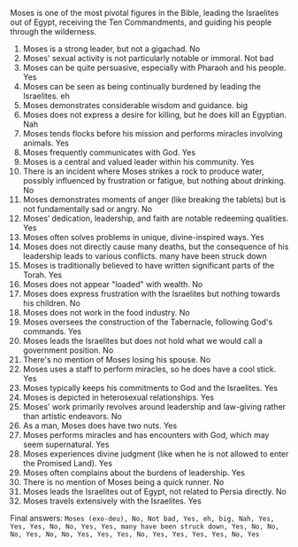 Moses is one of the most pivotal figures in the Bible, leading the Israelites out of Egypt, receiving the Ten Commandments, and guiding his people through the wilderness.

1. Moses is a strong leader, but not a gigachad. No
2. Moses' sexual activity is not particularly notable or immoral. Not bad
3. Moses can be quite persuasive, especially with Pharaoh and his people. Yes
4. Moses can be seen as being continually burdened by leading the Israelites. eh
5. Moses demonstrates considerable wisdom and guidance. big
6. Moses does not express a desire for killing, but he does kill an Egyptian. Nah
7. Moses tends flocks before his mission and performs miracles involving animals. Yes
8. Moses frequently communicates with God. Yes
9. Moses is a central and valued leader within his community. Yes
10. There is an incident where Moses strikes a rock to produce water, possibly influenced by frustration or fatigue, but nothing about drinking. No
11. Moses demonstrates moments of anger (like breaking the tablets) but is not fundamentally sad or angry. No
12. Moses’ dedication, leadership, and faith are notable redeeming qualities. Yes
13. Moses often solves problems in unique, divine-inspired ways. Yes
14. Moses does not directly cause many deaths, but the consequence of his leadership leads to various conflicts. many have been struck down
15. Moses is traditionally believed to have written significant parts of the Torah. Yes
16. Moses does not appear "loaded" with wealth. No
17. Moses does express frustration with the Israelites but nothing towards his children. No
18. Moses does not work in the food industry. No
19. Moses oversees the construction of the Tabernacle, following God's commands. Yes
20. Moses leads the Israelites but does not hold what we would call a government position. No
21. There's no mention of Moses losing his spouse. No
22. Moses uses a staff to perform miracles, so he does have a cool stick. Yes
23. Moses typically keeps his commitments to God and the Israelites. Yes
24. Moses is depicted in heterosexual relationships. Yes
25. Moses' work primarily revolves around leadership and law-giving rather than artistic endeavors. No
26. As a man, Moses does have two nuts. Yes
27. Moses performs miracles and has encounters with God, which may seem supernatural. Yes
28. Moses experiences divine judgment (like when he is not allowed to enter the Promised Land). Yes
29. Moses often complains about the burdens of leadership. Yes
30. There is no mention of Moses being a quick runner. No
31. Moses leads the Israelites out of Egypt, not related to Persia directly. No
32. Moses travels extensively with the Israelites. Yes

Final answers:
```Moses (exo-deu), No, Not bad, Yes, eh, big, Nah, Yes, Yes, Yes, No, No, Yes, Yes, many have been struck down, Yes, No, No, No, Yes, No, No, Yes, Yes, Yes, No, Yes, Yes, Yes, Yes, No, Yes```